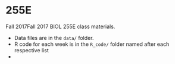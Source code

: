 # 255E

Fall 2017Fall 2017 BIOL 255E class materials.

* Data files are in the `data/` folder.
* R code for each week is in the `R_code/` folder named after each respective list 
* 